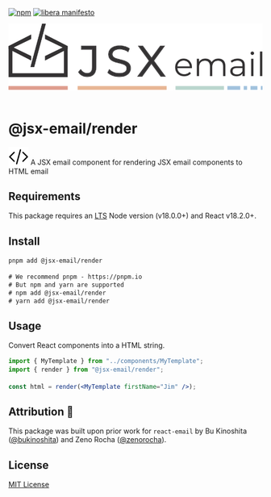 [npm]: https://img.shields.io/npm/v/@jsx-email/render
[npm-url]: https://www.npmjs.com/package/@jsx-email/render

[![npm][npm]][npm-url]
[![libera manifesto](https://img.shields.io/badge/libera-manifesto-lightgrey.svg)](https://liberamanifesto.com)

<div align="center">
	<img src="https://raw.githubusercontent.com/shellscape/jsx-email/main/assets/npm-header.svg" alt="JSX email"><br/><br/>
</div>

# @jsx-email/render

<div>
  <img src="https://raw.githubusercontent.com/shellscape/jsx-email/main/assets/brackets.svg" alt="JSX email" valign="sub">
  A JSX email component for rendering JSX email components to HTML email
<div>

## Requirements

This package requires an [LTS](https://github.com/nodejs/Release) Node version (v18.0.0+) and React v18.2.0+.

## Install

```shell
pnpm add @jsx-email/render

# We recommend pnpm - https://pnpm.io
# But npm and yarn are supported
# npm add @jsx-email/render
# yarn add @jsx-email/render
```


## Usage

Convert React components into a HTML string.

```jsx
import { MyTemplate } from "../components/MyTemplate";
import { render } from "@jsx-email/render";

const html = render(<MyTemplate firstName="Jim" />);
```

## Attribution 🧡

This package was built upon prior work for `react-email` by Bu Kinoshita ([@bukinoshita](https://twitter.com/bukinoshita)) and Zeno Rocha ([@zenorocha](https://twitter.com/zenorocha)).

## License

[MIT License](./LICENSE.md)
